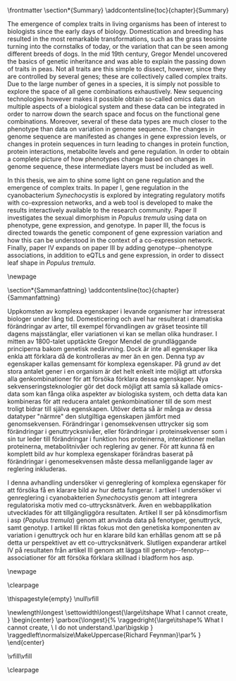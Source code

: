 \frontmatter
\section*{Summary}
\addcontentsline{toc}{chapter}{Summary}

The emergence of complex traits in living organisms has been of interest to biologists since the early days of biology.
Domestication and breeding has resulted in the most remarkable transformations, such as the grass teosinte turning into the cornstalks of today, or the variation that can be seen among different breeds of dogs.
In the mid 19th century, Gregor Mendel uncovered the basics of genetic inheritance and was able to explain the passing down of traits in peas.
Not all traits are this simple to dissect, however, since they are controlled by several genes; these are collectively called complex traits.
Due to the large number of genes in a species, it is simply not possible to explore the space of all gene combinations exhaustively.
New sequencing technologies however makes it possible obtain so-called omics data on multiple aspects of a biological system and these data can be integrated in order to narrow down the search space and focus on the functional gene combinations.
Moreover, several of these data types are much closer to the phenotype than data on variation in genome sequence.
The changes in genome sequence are manifested as changes in gene expression levels, or changes in protein sequences in turn leading to changes in protein function, protein interactions, metabolite levels and gene regulation.
In order to obtain a complete picture of how phenotypes change based on changes in genome sequence, these intermediate layers must be included as well.

In this thesis, we aim to shine some light on gene regulation and the emergence of complex traits.
In paper I, gene regulation in the cyanobacterium *Synechocystis* is explored by integrating regulatory motifs with co-expression networks, and a web tool is developed to make the results interactively available to the research community.
Paper II investigates the sexual dimorphism in *Populus tremula* using data on phenotype, gene expression, and genotype.
In paper III, the focus is directed towards the genetic component of gene expression variation and how this can be understood in the context of a co-expression network.
Finally, paper IV expands on paper III by adding genotype--phenotype associations, in addition to eQTLs and gene expression, in order to dissect leaf shape in *Populus tremula*.

\newpage

\section*{Sammanfattning}
\addcontentsline{toc}{chapter}{Sammanfattning}

Uppkomsten av komplexa egenskaper i levande organismer har intresserat biologer under lång tid.
Domesticering och avel har resulterat i dramatiska förändringar av arter, till exempel förvandlingen av gräset teosinte till dagens majsstänglar, eller variationen vi kan se mellan olika hundraser.
I mitten av 1800-talet upptäckte Gregor Mendel de grundläggande principerna bakom genetisk nedärvning.
Dock är inte all egenskaper lika enkla att förklara då de kontrolleras av mer än en gen.
Denna typ av egenskaper kallas gemensamt för komplexa egenskaper.
På grund av det stora antalet gener i en organism är det helt enkelt inte möjligt att utforska alla genkombinationer för att försöka förklara dessa egenskaper.
Nya sekvenseringsteknologier gör det dock möjligt att samla så kallade omics-data som kan fånga olika aspekter av biologiska system, och detta data kan kombineras för att reducera antalet genkombinationer till de som mest troligt bidrar till själva egenskapen.
Utöver detta så är många av dessa datatyper "närmre" den slutgiltiga egenskapen jämfört med genomsekvensen.
Förändringar i genomsekvensen uttrycker sig som förändringar i genuttrycksnivåer, eller förändringar i proteinsekvenser som i sin tur leder till förändringar i funktion hos proteinerna, interaktioner mellan proteinerna, metabolitnivåer och reglering av gener.
För att kunna få en komplett bild av hur komplexa egenskaper förändras baserat på förändringar i genomesekvensen måste dessa mellanliggande lager av reglering inkluderas.

I denna avhandling undersöker vi genreglering of komplexa egenskaper för att försöka få en klarare bild av hur detta fungerar.
I artikel I undersöker vi genreglering i cyanobakterien *Synechocystis* genom att integrera regulatoriska motiv med co-uttrycksnätverk.
Även en webbapplikation utvecklades för att tillgängliggöra resultaten.
Artikel II ser på könsdimorfism i asp (*Populus tremula*) genom att använda data på fenotyper, genuttryck, samt genotyp.
I artikel III riktas fokus mot den genetiska komponenten av variation i genuttryck och hur en klarare bild kan erhållas genom att se på detta ur perspektivet av ett co-uttrycksnätverk. Slutligen expanderar artikel IV på resultaten från artikel III genom att lägga till genotyp--fenotyp--associationer för att försöka förklara skillnad i bladform hos asp.

\newpage

\clearpage

\thispagestyle{empty}
\null\vfill

\newlength\longest
\settowidth\longest{\large\itshape What I cannot create, }
\begin{center}
\parbox{\longest}{%
  \raggedright{\large\itshape%
   What I cannot create, \\
   I do not understand.\par\bigskip
  }
  \raggedleft\normalsize\MakeUppercase{Richard Feynman}\par%
}
\end{center}

\vfill\vfill

\clearpage

